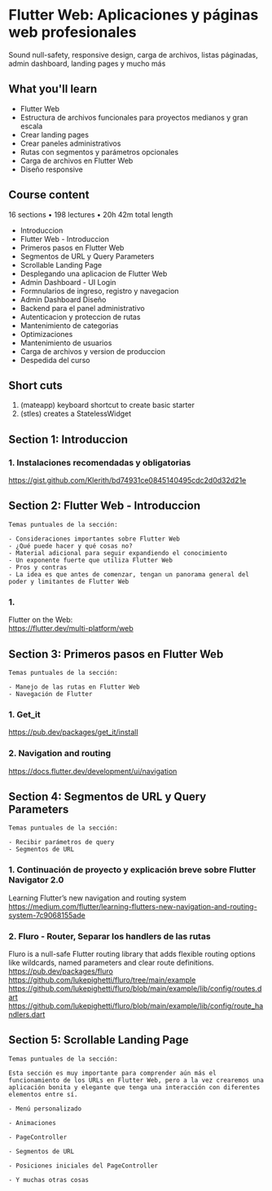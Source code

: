 # Flutter Web: Aplicaciones y páginas web profesionales

Sound null-safety, responsive design, carga de archivos, listas páginadas, admin dashboard, landing pages y mucho más

## What you'll learn

- Flutter Web
- Estructura de archivos funcionales para proyectos medianos y gran escala
- Crear landing pages
- Crear paneles administrativos
- Rutas con segmentos y parámetros opcionales
- Carga de archivos en Flutter Web
- Diseño responsive

## Course content

16 sections • 198 lectures • 20h 42m total length

- Introduccion
- Flutter Web - Introduccion
- Primeros pasos en Flutter Web
- Segmentos de URL y Query Parameters
- Scrollable Landing Page
- Desplegando una aplicacion de Flutter Web
- Admin Dashboard - UI Login
- Formnularios de ingreso, registro y navegacion
- Admin Dashboard Diseño
- Backend para el panel administrativo
- Autenticacion y proteccion de rutas
- Mantenimiento de categorias
- Optimizaciones
- Mantenimiento de usuarios
- Carga de archivos y version de produccion
- Despedida del curso

## Short cuts

1. (mateapp) keyboard shortcut to create basic starter
2. (stles) creates a StatelessWidget

## Section 1: Introduccion

### 1. Instalaciones recomendadas y obligatorias

https://gist.github.com/Klerith/bd74931ce0845140495cdc2d0d32d21e

## Section 2: Flutter Web - Introduccion

    Temas puntuales de la sección:

    - Consideraciones importantes sobre Flutter Web
    - ¿Qué puede hacer y qué cosas no?
    - Material adicional para seguir expandiendo el conocimiento
    - Un exponente fuerte que utiliza Flutter Web
    - Pros y contras
    - La idea es que antes de comenzar, tengan un panorama general del poder y limitantes de Flutter Web

### 1.

Flutter on the Web:  
https://flutter.dev/multi-platform/web

## Section 3: Primeros pasos en Flutter Web

    Temas puntuales de la sección:

    - Manejo de las rutas en Flutter Web
    - Navegación de Flutter

### 1. Get_it

https://pub.dev/packages/get_it/install

### 2. Navigation and routing

https://docs.flutter.dev/development/ui/navigation

## Section 4: Segmentos de URL y Query Parameters

    Temas puntuales de la sección:

    - Recibir parámetros de query
    - Segmentos de URL

### 1. Continuación de proyecto y explicación breve sobre Flutter Navigator 2.0

Learning Flutter’s new navigation and routing system  
https://medium.com/flutter/learning-flutters-new-navigation-and-routing-system-7c9068155ade

### 2. Fluro - Router, Separar los handlers de las rutas

Fluro is a null-safe Flutter routing library that adds flexible routing options like wildcards, named parameters and clear route definitions.  
https://pub.dev/packages/fluro  
https://github.com/lukepighetti/fluro/tree/main/example  
https://github.com/lukepighetti/fluro/blob/main/example/lib/config/routes.dart  
https://github.com/lukepighetti/fluro/blob/main/example/lib/config/route_handlers.dart

## Section 5: Scrollable Landing Page

    Temas puntuales de la sección:

    Esta sección es muy importante para comprender aún más el funcionamiento de los URLs en Flutter Web, pero a la vez crearemos una aplicación bonita y elegante que tenga una interacción con diferentes elementos entre sí.

    - Menú personalizado

    - Animaciones

    - PageController

    - Segmentos de URL

    - Posiciones iniciales del PageController

    - Y muchas otras cosas
